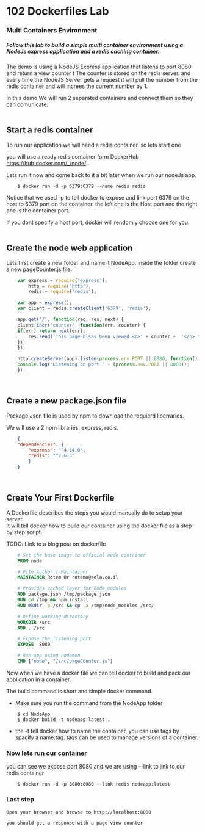# 102 Dockerfiles Lab

### Multi Containers Environment 

##### Follow this lab to build a simple multi container environment using a NodeJs express application and a redis caching container.

The demo is using a NodeJS Express application that listens to port 8080 and return a view counter t
The counter is stored on the  redis server. and every time the NodeJS Server gets a request it will pull the number from the redis container and will increes the current number by 1.

In this demo We will run 2 separated containers and connect them so they can comunicate. 
<br>
<br>
## Start a redis container 

To run our application we will need a redis container. so lets start one

you will use a ready redis container form  DockerHub https://hub.docker.com/_/node/ .

Lets run it now and come back to it a bit later when we run our  nodeJs app.

```{r, engine='bash', count_lines}
    $ docker run -d -p 6379:6379 --name redis redis
```

Notice that we used  -p to tell docker to expose and link port 6379 on the host to 6379 port on the container.  the left one is the Host port and the right one is the container port.

If you dont specify a host port, docker will rendomly choose one for you.
<br>
<br>

## Create the node web application 

Lets first create a new folder and name it NodeApp. 
inside the folder create a new pageCounter.js file.

```javascript
    var express = require('express'),
        http = require('http'),
        redis = require('redis');

    var app = express();
    var client = redis.createClient('6379', 'redis');

    app.get('/', function(req, res, next) {
    client.incr('counter', function(err, counter) {
    if(err) return next(err);
        res.send('This page hlsas been viewed <b>' + counter +  '</b> times!');
    });
    });

    http.createServer(app).listen(process.env.PORT || 8080, function() {
    console.log('Listening on port ' + (process.env.PORT || 8080));
    });
```
<br>

## Create a new package.json file

Package Json file is used by npm to download the requierd liberraries.

We will use a 2 npm libraries, express, redis.

```json
    {
    "dependencies": {
        "express": "^4.14.0",
        "redis": "^2.6.3"
        }
    }
```
<br>

## Create Your First Dockerfile 
A Dockerfile describes the steps you would manually do to setup your server.  
It will tell docker how to build our container using the docker file as a step by step script.

TODO: Link to a blog post on dockerfile 
```Dockerfile 
    # Set the base image to official node container
    FROM node

    # File Author / Maintainer
    MAINTAINER Rotem Or rotemo@sela.co.il

    # Provides cached layer for node_modules
    ADD package.json /tmp/package.json
    RUN cd /tmp && npm install
    RUN mkdir -p /src && cp -a /tmp/node_modules /src/

    # Define working directory
    WORKDIR /src
    ADD . /src

    # Expose the listening port 
    EXPOSE  8080

    # Run app using nodemon
    CMD ["node", "/src/pageCounter.js"]
```

Now when we have a docker file we can tell docker to build and pack our application in a container.

The build command is short and simple docker command.

* Make sure you run the command from the NodeApp folder 

```{r, engine='bash', count_lines}
    $ cd NodeApp
    $ docker build -t nodeapp:latest .
```
* the -t tell docker how to name the container, you can use tags by spacify a name:tag. tags can be used to manage versions of a container.

### Now lets run our container

you can see we expose port 8080
and we are using --link to link to our redis container 


```{r, engine='bash', count_lines}
    $ docker run -d -p 8080:8080 --link redis nodeapp:latest 
```

### Last step 

    Open your browser and browse to http://localhost:8080 

    you should get a response with a page view counter 


